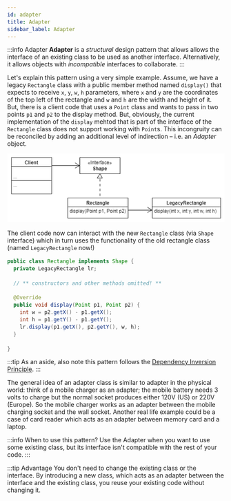 ```yaml
---
id: adapter
title: Adapter
sidebar_label: Adapter
---
```



:::info Adapter
__Adapter__ is a _structural_ design pattern that allows allows the interface of an existing class to be used as another interface. Alternatively, it allows objects with _incompatible_ interfaces to collaborate.
:::

Let's explain this pattern using a very simple example. Assume, we have a legacy `Rectangle` class with a public member method named `display()` that expects to receive `x`, `y`, `w`, `h` parameters, where `x` and `y` are the coordinates of the top left of the rectangle and `w` and `h` are the width and height of it. But, there is a client code that uses a `Point` class and wants to pass in two points `p1` and `p2` to the display method. But, obviously, the current implementation of the `display` mehtod that is part of the interface of the `Rectangle` class does not support working with `Point`s. This incongruity can be reconciled by adding an additional level of indirection – i.e. an _Adapter_ object.

![](../../../static/img/adapter1.png)

The client code now can interact with the new `Rectangle` class (via `Shape` interface) which in turn uses the functionality of the old rectangle class (named `LegacyRectangle` now!)

<!-- ![](assets/adapter02.png) -->

```java
public class Rectangle implements Shape {
  private LegacyRectangle lr;

  // ** constructors and other methods omitted! ** 

  @Override
  public void display(Point p1, Point p2) {
    int w = p2.getX() - p1.getX();
    int h = p1.getY() - p1.getY();
    lr.display(p1.getX(), p2.getY(), w, h);
  }

}
```

:::tip
As an aside, also note this pattern follows the [Dependency Inversion Principle](../wk2/dip).
:::

The general idea of an adapter class is similar to adapter in the physical world: think of a mobile charger as an adapter; the mobile battery needs 3 volts to charge but the normal socket produces either 120V (US) or 220V (Europe). So the mobile charger works as an adapter between the mobile charging socket and the wall socket. Another real life example could be a case of card reader which acts as an adapter between memory card and a laptop.

:::info When to use this pattern?
Use the Adapter when you want to use some existing class, but its interface isn't compatible with the rest of your code.
:::

:::tip Advantage
You don't need to change the existing class or the interface. By introducing a new class, which acts as an adapter between the interface and the existing class, you reuse your existing code without changing it. 
